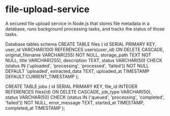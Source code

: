 # file-upload-service
A secured file upload service in Node.js that stores file metadata in a database, runs background processing tasks, and tracks the status of those tasks.


Database tables schema
CREATE TABLE files (
  id SERIAL PRIMARY KEY,
  user_id VARCHAR(100) REFERENCES users(user_id) ON DELETE CASCADE,
  original_filename VARCHAR(255) NOT NULL,
  storage_path TEXT NOT NULL,
  title VARCHAR(255),
  description TEXT,
  status VARCHAR(50) CHECK (status IN ('uploaded', 'processing', 'processed', 'failed')) NOT NULL DEFAULT 'uploaded',
  extracted_data TEXT,
  uploaded_at TIMESTAMP DEFAULT CURRENT_TIMESTAMP
);

CREATE TABLE jobs (
  id SERIAL PRIMARY KEY,
  file_id INTEGER REFERENCES files(id) ON DELETE CASCADE,
  job_type VARCHAR(50),
  status VARCHAR(50) CHECK (status IN ('queued', 'processing', 'completed', 'failed')) NOT NULL,
  error_message TEXT,
  started_at TIMESTAMP,
  completed_at TIMESTAMP
);

